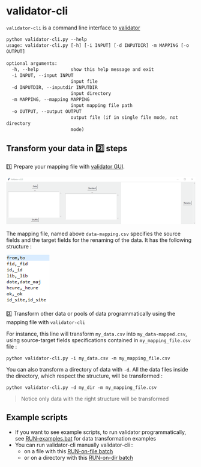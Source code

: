 # validator-cli

`validator-cli` is a command line interface to [validator](https://github.com/datagistips/validator)

	python validator-cli.py --help
	usage: validator-cli.py [-h] [-i INPUT] [-d INPUTDIR] -m MAPPING [-o OUTPUT]
	
	optional arguments:
	  -h, --help            show this help message and exit
	  -i INPUT, --input INPUT
	                        input file
	  -d INPUTDIR, --inputdir INPUTDIR
	                        input directory
	  -m MAPPING, --mapping MAPPING
	                        input mapping file path
	  -o OUTPUT, --output OUTPUT
	                        output file (if in single file mode, not directory
	                        mode)

## Transform your data in :two: steps

1️⃣ Prepare your mapping file with [validator GUI](https://github.com/datagistips/validator).

![](https://github.com/datagistips/validator/raw/main/images/demo.gif)

The mapping file, named above `data-mapping.csv` specifies the source fields and the target fields for the renaming of the data. It has the following structure :

![](https://github.com/datagistips/validator/raw/main/images/mapping.png)

:two: Transform other data or pools of data programmatically using the mapping file with `validator-cli`

For instance, this line will transform `my_data.csv` into `my_data-mapped.csv`, using source-target fields specifications contained in `my_mapping_file.csv` file :

	python validator-cli.py -i my_data.csv -m my_mapping_file.csv

You can also transform a directory of data with `-d`. All the data files inside the directory, which respect the structure, will be transformed : 

	python validator-cli.py -d my_dir -m my_mapping_file.csv

> Notice only data with the right structure will be transformed

## Example scripts
- If you want to see example scripts, to run validator programmatically, see [RUN-examples.bat](https://github.com/datagistips/validator-cli/blob/master/example-scripts/RUN-examples.bat) for data transformation examples
- You can run validator-cli manually validator-cli :
	- on a file with this [RUN-on-file batch](https://github.com/datagistips/validator-cli/blob/master/example-scripts/RUN-on-file.bat)
	- or on a directory with this [RUN-on-dir batch](https://github.com/datagistips/validator-cli/blob/master/example-scripts/RUN-on-dir.bat)
